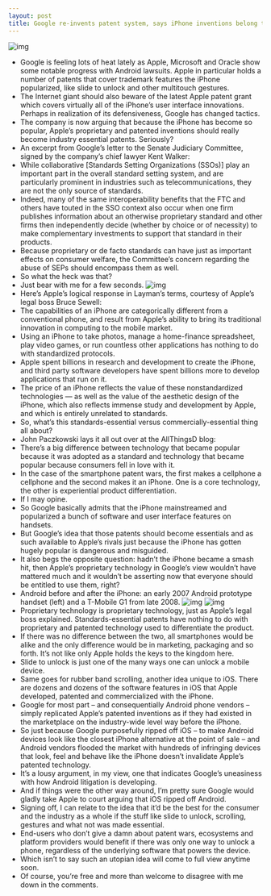 ```yaml
---
layout: post
title: Google re-invents patent system, says iPhone inventions belong to everyone
---
```

![img](http://media.idownloadblog.com/wp-content/uploads/2012/01/samsunggalaxynexus-slide.jpg)
* Google is feeling lots of heat lately as Apple, Microsoft and Oracle show some notable progress with Android lawsuits. Apple in particular holds a number of patents that cover trademark features the iPhone popularized, like slide to unlock and other multitouch gestures.
* The Internet giant should also beware of the latest Apple patent grant which covers virtually all of the iPhone’s user interface innovations. Perhaps in realization of its defensiveness, Google has changed tactics.
* The company is now arguing that because the iPhone has become so popular, Apple’s proprietary and patented inventions should really become industry essential patents. Seriously?
* An excerpt from Google’s letter to the Senate Judiciary Committee, signed by the company’s chief lawyer Kent Walker:
* While collaborative [Standards Setting Organizations (SSOs)] play an important part in the overall standard setting system, and are particularly prominent in industries such as telecommunications, they are not the only source of standards.
* Indeed, many of the same interoperability benefits that the FTC and others have touted in the SSO context also occur when one firm publishes information about an otherwise proprietary standard and other firms then independently decide (whether by choice or of necessity) to make complementary investments to support that standard in their products.
* Because proprietary or de facto standards can have just as important effects on consumer welfare, the Committee’s concern regarding the abuse of SEPs should encompass them as well.
* So what the heck was that?
* Just bear with me for a few seconds.
![img](http://media.idownloadblog.com/wp-content/uploads/2012/07/smartphone-patent.jpeg)
* Here’s Apple’s logical response in Layman’s terms, courtesy of Apple’s legal boss Bruce Sewell:
* The capabilities of an iPhone are categorically different from a conventional phone, and result from Apple’s ability to bring its traditional innovation in computing to the mobile market.
* Using an iPhone to take photos, manage a home-finance spreadsheet, play video games, or run countless other applications has nothing to do with standardized protocols.
* Apple spent billions in research and development to create the iPhone, and third party software developers have spent billions more to develop applications that run on it.
* The price of an iPhone reflects the value of these nonstandardized technologies — as well as the value of the aesthetic design of the iPhone, which also reflects immense study and development by Apple, and which is entirely unrelated to standards.
* So, what’s this standards-essential versus commercially-essential thing all about?
* John Paczkowski lays it all out over at the AllThingsD blog:
* There’s a big difference between technology that became popular because it was adopted as a standard and technology that became popular because consumers fell in love with it.
* In the case of the smartphone patent wars, the first makes a cellphone a cellphone and the second makes it an iPhone. One is a core technology, the other is experiential product differentiation.
* If I may opine.
* So Google basically admits that the iPhone mainstreamed and popularized a bunch of software and user interface features on handsets.
* But Google’s idea that those patents should become essentials and as such available to Apple’s rivals just because the iPhone has gotten hugely popular is dangerous and misguided.
* It also begs the opposite question: hadn’t the iPhone became a smash hit, then Apple’s proprietary technology in Google’s view wouldn’t have mattered much and it wouldn’t be asserting now that everyone should be entitled to use them, right?
* Android before and after the iPhone: an early 2007 Android prototype handset (left) and a T-Mobile G1 from late 2008.
![img](http://media.idownloadblog.com/wp-content/uploads/2011/10/prototype-android.jpg)
![img](http://media.idownloadblog.com/wp-content/uploads/2011/10/android-g1.jpg)
* Proprietary technology is proprietary technology, just as Apple’s legal boss explained. Standards-essential patents have nothing to do with proprietary and patented technology used to differentiate the product.
* If there was no difference between the two, all smartphones would be alike and the only difference would be in marketing, packaging and so forth. It’s not like only Apple holds the keys to the kingdom here.
* Slide to unlock is just one of the many ways one can unlock a mobile device.
* Same goes for rubber band scrolling, another idea unique to iOS. There are dozens and dozens of the software features in iOS that Apple developed, patented and commercialized with the iPhone.
* Google for most part – and consequentially Android phone vendors – simply replicated Apple’s patented inventions as if they had existed in the marketplace on the industry-wide level way before the iPhone.
* So just because Google purposefully ripped off iOS – to make Android devices look like the closest iPhone alternative at the point of sale – and Android vendors flooded the market with hundreds of infringing devices that look, feel and behave like the iPhone doesn’t invalidate Apple’s patented technology.
* It’s a lousy argument, in my view, one that indicates Google’s uneasiness with how Android litigation is developing.
* And if things were the other way around, I’m pretty sure Google would gladly take Apple to court arguing that iOS ripped off Android.
* Signing off, I can relate to the idea that it’d be the best for the consumer and the industry as a whole if the stuff like slide to unlock, scrolling, gestures and what not was made essential.
* End-users who don’t give a damn about patent wars, ecosystems and platform providers would benefit if there was only one way to unlock a phone, regardless of the underlying software that powers the device.
* Which isn’t to say such an utopian idea will come to full view anytime soon.
* Of course, you’re free and more than welcome to disagree with me down in the comments.

